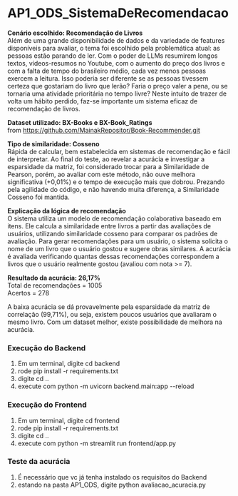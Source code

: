 # AP1_ODS_SistemaDeRecomendacao  
**Cenário escolhido: Recomendação de Livros**  
Além de uma grande disponibilidade de dados e da variedade de features disponíveis para avaliar, o tema foi escolhido pela problemática atual: as pessoas estão parando de ler. Com o poder de LLMs resumirem longos textos, vídeos-resumos no Youtube, com o aumento do preço dos livros e com a falta de tempo do brasileiro médio, cada vez menos pessoas exercem a leitura. Isso poderia ser diferente se as pessoas tivessem certeza que gostariam do livro que lerão? Faria o preço valer a pena, ou se tornaria uma atividade prioritária no tempo livre? Neste intuito de trazer de volta um hábito perdido, faz-se importante um sistema eficaz de recomendação de livros.  
  
**Dataset utilizado: BX-Books e BX-Book_Ratings**  
from <https://github.com/MainakRepositor/Book-Recommender.git>  
  
**Tipo de similaridade: Cosseno**  
Rápida de calcular, bem estabelecida em sistemas de recomendação e fácil de interpretar. Ao final do teste, ao revelar a acurácia e investigar a esparsidade da matriz, foi considerado trocar para a Similaridade de Pearson, porém, ao avaliar com este método, não ouve melhora significativa (+0,01%) e o tempo de execução mais que dobrou. Prezando pela agilidade do código, e não havendo muita diferença, a Similaridade Cosseno foi mantida.  
  
**Explicação da lógica de recomendação**  
O sistema utiliza um modelo de recomendação colaborativa baseado em itens. Ele calcula a similaridade entre livros a partir das avaliações de usuários, utilizando similaridade cosseno para comparar os padrões de avaliação. Para gerar recomendações para um usuário, o sistema solicita o nome de um livro que o usuário gostou e sugere obras similares. A acurácia é avaliada verificando quantas dessas recomendações correspondem a livros que o usuário realmente gostou (avaliou com nota >= 7).  
  
**Resultado da acurácia: 26,17%**  
Total de recomendações = 1005  
Acertos = 278  
  
A baixa acurácia se dá provavelmente pela esparsidade da matriz de correlação (99,71%), ou seja, existem poucos usuários que avaliaram o mesmo livro. Com um dataset melhor, existe possibilidade de melhora na acurácia.
  
### Execução do Backend  
1. Em um terminal, digite cd backend
2. rode pip install -r requirements.txt
3. digite cd ..
4. execute com python -m uvicorn backend.main:app --reload  

### Execução do Frontend  
1. Em um terminal, digite cd frontend
2. rode pip install -r requirements.txt
3. digite cd ..
4. execute com python -m streamlit run frontend/app.py  

### Teste da acurácia
1. É necessário que vc já tenha instalado os requisitos do Backend
2. estando na pasta AP1_ODS, digite python avaliacao_acuracia.py